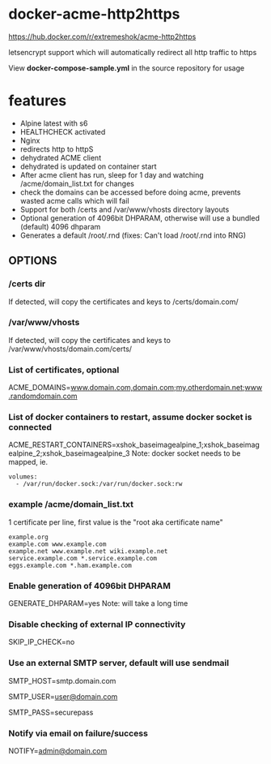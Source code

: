 # docker-acme-http2https

https://hub.docker.com/r/extremeshok/acme-http2https

letsencrypt support which will automatically redirect all http traffic to https

View **docker-compose-sample.yml** in the source repository for usage

# features
* Alpine latest with s6
* HEALTHCHECK activated
* Nginx
* redirects http to httpS
* dehydrated ACME client
* dehydrated is updated on container start
* After acme client has run, sleep for 1 day and watching /acme/domain_list.txt for changes
* check the domains can be accessed before doing acme, prevents wasted acme calls which will fail
* Support for both /certs and /var/www/vhosts directory layouts
* Optional generation of 4096bit DHPARAM, otherwise will use a bundled (default) 4096 dhparam
* Generates a default /root/.rnd (fixes: Can't load /root/.rnd into RNG)

## OPTIONS

### /certs dir
If detected, will copy the certificates and keys to /certs/domain.com/

### /var/www/vhosts
If detected, will copy the certificates and keys to /var/www/vhosts/domain.com/certs/

### List of certificates, optional
ACME_DOMAINS=www.domain.com,domain.com;my.otherdomain.net;www.randomdomain.com

### List of docker containers to restart, assume docker socket is connected
ACME_RESTART_CONTAINERS=xshok_baseimagealpine_1;xshok_baseimagealpine_2;xshok_baseimagealpine_3
Note: docker socket needs to be mapped, ie.
```
volumes:
  - /var/run/docker.sock:/var/run/docker.sock:rw
```

### example /acme/domain_list.txt
1 certificate per line, first value is the "root aka certificate name"
```
example.org
example.com www.example.com
example.net www.example.net wiki.example.net
service.example.com *.service.example.com
eggs.example.com *.ham.example.com
```

### Enable generation of 4096bit DHPARAM
GENERATE_DHPARAM=yes
Note: will take a long time

### Disable checking of external IP connectivity
SKIP_IP_CHECK=no

### Use an external SMTP server, default will use sendmail
SMTP_HOST=smtp.domain.com

SMTP_USER=user@domain.com

SMTP_PASS=securepass

### Notify via email on failure/success
 NOTIFY=admin@domain.com
